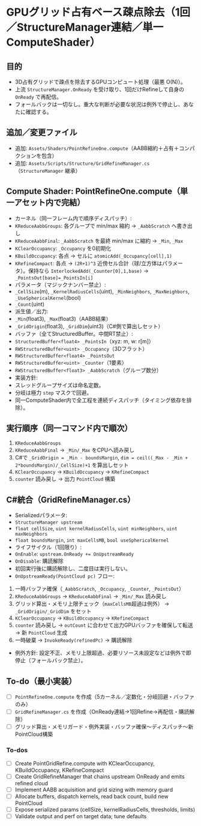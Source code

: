 <!-- c0664623-cb98-47b4-87dd-a5333a9f8596 c39fa1aa-2002-48be-8a3f-4dcdeae1ad88 -->
# GPUグリッド占有ベース疎点除去（1回／StructureManager連結／単一ComputeShader）

## 目的

- 3D占有グリッドで疎点を除去するGPUコンピュート処理（最悪 O(N)）。
- 上流 `StructureManager.OnReady` を受け取り、1回だけRefineして自身の `OnReady` で再配信。
- フォールバックは一切なし。重大な判断が必要な状況は例外で停止し、あなたに確認する。

## 追加／変更ファイル

- 追加: `Assets/Shaders/PointRefineOne.compute`（AABB縮約＋占有＋コンパクションを包含）
- 追加: `Assets/Scripts/Structure/GridRefineManager.cs`（`StructureManager` 継承）

## Compute Shader: PointRefineOne.compute（単一アセット内で完結）

- カーネル（同一フレーム内で順序ディスパッチ）:
- `KReduceAabbGroups`: 各グループで min/max 縮約 → `_AabbScratch` へ書き出し
- `KReduceAabbFinal`: `_AabbScratch` を最終 min/max に縮約 → `_Min`, `_Max`
- `KClearOccupancy`: `_Occupancy` を0初期化
- `KBuildOccupancy`: 各点 → セルに `atomicAdd(_Occupancy[cell],1)`
- `KRefineCompact`: 各点 → `(2R+1)^3` 近傍セル合計（球/立方体はパラメータ）。保持なら `InterlockedAdd(_Counter[0],1,base)` → `_PointsOut[base]=_PointsIn[i]`
- パラメータ（マジックナンバー禁止）:
- `_CellSize`(m), `_KernelRadiusCells`(uint), `_MinNeighbors`, `_MaxNeighbors`, `_UseSphericalKernel`(bool)
- `_Count`(uint)
- 派生値／出力:
- `_Min`(float3), `_Max`(float3)（AABB結果）
- `_GridOrigin`(float3), `_GridDim`(uint3)（C#側で算出しセット）
- バッファ（全てStructuredBuffer。中間RT禁止）:
- `StructuredBuffer<float4> _PointsIn`（xyz: m, w: r[m]）
- `RWStructuredBuffer<uint> _Occupancy`（3Dフラット）
- `RWStructuredBuffer<float4> _PointsOut`
- `RWStructuredBuffer<uint> _Counter`（1要素）
- `RWStructuredBuffer<float3> _AabbScratch`（グループ数分）
- 実装方針:
- スレッドグループサイズは命名定数。
- 分岐は極力 `step` マスクで回避。
- 同一ComputeShader内で全工程を連続ディスパッチ（タイミング依存を排除）。

## 実行順序（同一コマンド内で順次）

1) `KReduceAabbGroups`
2) `KReduceAabbFinal` → `_Min/_Max` をCPUへ読み戻し
3) C#で `_GridOrigin = _Min - boundsMargin`, `dim = ceil((_Max - _Min + 2*boundsMargin)/_CellSize)+1` を算出しセット
4) `KClearOccupancy` → `KBuildOccupancy` → `KRefineCompact`
5) `counter` 読み戻し → 出力 `PointCloud` 構築

## C#統合（GridRefineManager.cs）

- Serializedパラメータ:
- `StructureManager upstream`
- `float cellSize`, `uint kernelRadiusCells`, `uint minNeighbors`, `uint maxNeighbors`
- `float boundsMargin`, `int maxCellsMB`, `bool useSphericalKernel`
- ライフサイクル（1回限り）:
- `OnEnable`: `upstream.OnReady += OnUpstreamReady`
- `OnDisable`: 購読解除
- 初回実行後に購読解除し、二度目は実行しない。
- `OnUpstreamReady(PointCloud pc)` フロー:
1) 一時バッファ確保（`_AabbScratch`, `_Occupancy`, `_Counter`, `_PointsOut`）
2) `KReduceAabbGroups` → `KReduceAabbFinal` → `_Min/_Max` 読み戻し
3) グリッド算出・メモリ上限チェック（`maxCellsMB`超過は例外） → `_GridOrigin/_GridDim` をセット
4) `KClearOccupancy` → `KBuildOccupancy` → `KRefineCompact`
5) `counter` 読み戻し → `outCount` に合わせて出力GPUバッファを確保して転送 → 新 `PointCloud` 生成
6) 一時破棄 → `InvokeReady(refinedPc)` → 購読解除
- 例外方針: 設定不正、メモリ上限超過、必要リソース未設定などは例外で即停止（フォールバック禁止）。

## To-do（最小実装）

- [ ] `PointRefineOne.compute` を作成（5カーネル／定数化・分岐回避・バッファのみ）
- [ ] `GridRefineManager.cs` を作成（OnReady連結→1回Refine→再配信・購読解除）
- [ ] グリッド算出・メモリガード・例外実装・バッファ確保〜ディスパッチ〜新PointCloud構築

### To-dos

- [ ] Create PointGridRefine.compute with KClearOccupancy, KBuildOccupancy, KRefineCompact
- [ ] Create GridRefineManager that chains upstream OnReady and emits refined cloud
- [ ] Implement AABB acquisition and grid sizing with memory guard
- [ ] Allocate buffers, dispatch kernels, read back count, build new PointCloud
- [ ] Expose serialized params (cellSize, kernelRadiusCells, thresholds, limits)
- [ ] Validate output and perf on target data; tune defaults